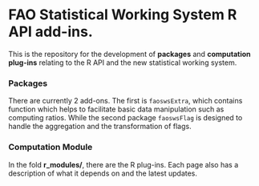 # FAO Statistical Working System R API add-ins.

This is the repository for the development of **packages** and
**computation plug-ins** relating to the R API and the new statistical
working system.

### Packages

There are currently 2 add-ons. The first is `faoswsExtra`, which
contains function which helps to facilitate basic data manipulation
such as computing ratios. While the second package `faoswsFlag` is
designed to handle the aggregation and the transformation of flags.

### Computation Module

In the fold **r_modules/**, there are the R plug-ins. Each page also
has a description of what it depends on and the latest updates.